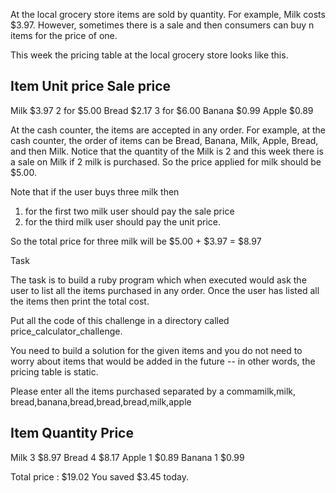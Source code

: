 
At the local grocery store items are sold by quantity. For example, Milk costs $3.97. However, sometimes there is a sale and then consumers can buy n items for the price of one.

This week the pricing table at the local grocery store looks like this.

Item       Unit price      Sale price
--------------------------------------
Milk       $3.97           2 for $5.00
Bread      $2.17           3 for $6.00
Banana     $0.99
Apple      $0.89

At the cash counter, the items are accepted in any order. For example, at the cash counter, the order of items can be Bread, Banana, Milk, Apple, Bread, and then Milk. Notice that the quantity of the Milk is 2 and this week there is a sale on Milk if 2 milk is purchased. So the price applied for milk should be $5.00.

Note that if the user buys three milk then
1. for the first two milk user should pay the sale price
2. for the third milk user should pay the unit price.

So the total price for three milk will be $5.00 + $3.97 = $8.97

Task

The task is to build a ruby program which when executed would ask the user to list all the items purchased in any order. Once the user has listed all the items then print the total cost.

Put all the code of this challenge in a directory called price_calculator_challenge.

You need to build a solution for the given items and you do not need to worry about items that would be added in the future -- in other words, the pricing table is static.

Please enter all the items purchased separated by a commamilk,milk, bread,banana,bread,bread,bread,milk,apple

Item      Quantity     Price
--------------------------------------
Milk       3           $8.97
Bread      4           $8.17
Apple      1           $0.89
Banana     1           $0.99 

Total price : $19.02
You saved $3.45 today.

